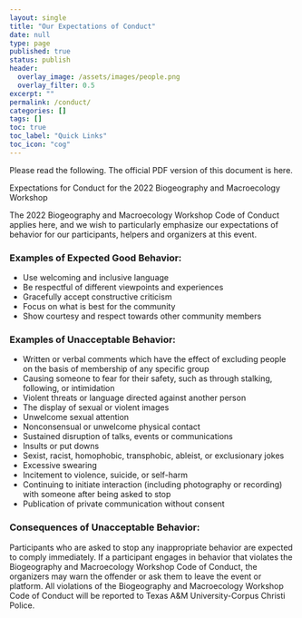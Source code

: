 ```yaml
---
layout: single
title: "Our Expectations of Conduct"
date: null
type: page
published: true
status: publish
header:
  overlay_image: /assets/images/people.png
  overlay_filter: 0.5
excerpt: ""
permalink: /conduct/
categories: []
tags: []
toc: true
toc_label: "Quick Links"
toc_icon: "cog"
---
```


Please read the following. The official PDF version of this document is here.

Expectations for Conduct for the 2022 Biogeography and Macroecology Workshop
 

The 2022 Biogeography and Macroecology Workshop Code of Conduct applies here, and we wish to particularly emphasize our expectations of behavior for our participants, helpers and organizers at this event.

### Examples of Expected Good Behavior:  
* Use welcoming and inclusive language
* Be respectful of different viewpoints and experiences
* Gracefully accept constructive criticism
* Focus on what is best for the community
* Show courtesy and respect towards other community members

### Examples of Unacceptable Behavior:  
* Written or verbal comments which have the effect of excluding people on the basis of membership of any specific group
* Causing someone to fear for their safety, such as through stalking, following, or intimidation
* Violent threats or language directed against another person
* The display of sexual or violent images
* Unwelcome sexual attention
* Nonconsensual or unwelcome physical contact
* Sustained disruption of talks, events or communications
* Insults or put downs
* Sexist, racist, homophobic, transphobic, ableist, or exclusionary jokes
* Excessive swearing
* Incitement to violence, suicide, or self-harm
* Continuing to initiate interaction (including photography or recording) with someone after being asked to stop
* Publication of private communication without consent

### Consequences of Unacceptable Behavior:  
Participants who are asked to stop any inappropriate behavior are expected to comply immediately. If a participant engages in behavior that violates the Biogeography and Macroecology Workshop Code of Conduct, the organizers may warn the offender or ask them to leave the event or platform. All violations of the Biogeography and Macroecology Workshop Code of Conduct will be reported to Texas A&M University-Corpus Christi Police.
